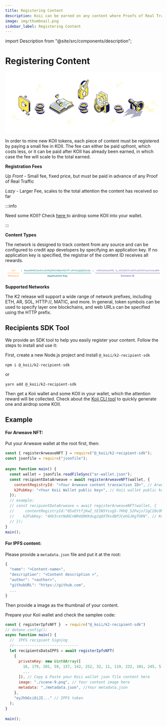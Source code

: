 ```yaml
---
title: Registering Content
description: Koii can be earned on any content where Proofs of Real Traffic are submitted.
image: img/thumbnail.png
sidebar_label: Registering Content
---
```


import Description from "@site/src/components/description";

# Registering Content

![banner](../img/Registering%20Content.svg)

<Description
  text="$KOII can be earned on any content where Proofs of Real Traffic are submitted."
/>

In order to mine new KOII tokens, each piece of content must be registered by paying a small fee in KOII. The fee can either be paid upfront, which costs less, or it can be paid after KOII has already been earned, in which case the fee will scale to the total earned.

**Registration Fees**

_Up Front -_ Small fee, fixed price, but must be paid in advance of any Proof of Real Traffic

_Lazy_ - Larger Fee, scales to the total attention the content has received so far

:::info

Need some KOII? Check <a href="https://faucet.koii.network/" target="_blank">here </a> to airdrop some KOII into your wallet.

:::

**Content Types**

The network is designed to track content from any source and can be configured to credit app developers by specifying an application key. If no application key is specified, the registrar of the content ID receives all rewards. &#x20;

![banner](../img/Line%20Registering%20Content.svg)

<Description
  text="Any piece of content can be registered for attention mining by constructing a URI like the one above, where the network key, application key, and content id contain valid data."
/>

**Supported Networks**

The K2 release will support a wide range of network prefixes, including ETH, AR, SOL, HTTP://, MATIC, and more. In general, token symbols can be used to specify layer one blockchains, and web URLs can be specified using the HTTP prefix.

## Recipients SDK Tool

We provide an SDK tool to help you easily register your content. Follow the steps to install and use it:

First, create a new Node.js project and install `@_koii/k2-recipient-sdk`

`npm i @_koii/k2-recipient-sdk`

or

`yarn add @_koii/k2-recipient-sdk`

Then get a Koii wallet and some KOII in your wallet, which the attention reward will be collected. Check about the [Koii CLI tool](/) to quickly generate one and airdrop some KOII.

## Example

#### For Arweave NFT:

Put your Arweave wallet at the root first, then:

```jsx title="registerArweave.js"
const { registerArweaveNFT } = require("@_koii/k2-recipient-sdk");
const jsonfile = require("jsonfile");

async function main() {
  const wallet = jsonfile.readFileSync("ar-wallet.json");
  const recipientDataArweave = await registerArweaveNFT(wallet, {
    contentRegistryId: "<Your Arweave content transaction ID>", // Arweave transcation id
    k2PubKey: "<Your Koii Wallet public key>", // Koii wallet public key
  });
  // example:
  // const recipientDataArweave = await registerArweaveNFT(wallet, {
  //     contentRegistryId:"05xEYtfjKwZ_tEIN5Yssg5-7HhQ_52Fwjs7JgCI0cOM", // Arweave transcation id
  //    k2PubKey: "4HV3retNdHCnNR4Q9KKdug2qQXTKvd8PJCehGJ6gTUKN", // Koii wallet public key
  // });
}
main();
```

#### For IPFS content:

Please provide a `metadata.json` file and put it at the root:

```jsx title="metadata.json"
{
  "name": "<Content-name>",
  "description": "<Content description >",
  "author": "<author>",
  "githubURL": "https://github.com",
  ...
}
```

Then provide a image as the thumbnail of your content.

Prepare your Koii wallet and check the samplee code:

```jsx title="registerIPFS.js"
const { registerIpfsNFT }  = require("@_koii/k2-recipient-sdk")
// dotenv.config();
async function main() {
  //  IPFS recipient Signing
  //-----------------------------
  let recipientsDataIPFS = await registerIpfsNFT(
    {
      privateKey: new Uint8Array([
        16, 179, 201, 59, 157, 142, 252, 32, 11, 119, 232, 101, 245, 5, 225,
        ...
      ]), // Copy & Paste your Koii wallet json file content here
      image: "./scene-9.png", // Your content image here
      metadata: "./metadata.json", //Your metadata.json
    },
    "eyJhbGciOiJI..." // IPFS token
  );
}

main();
```
